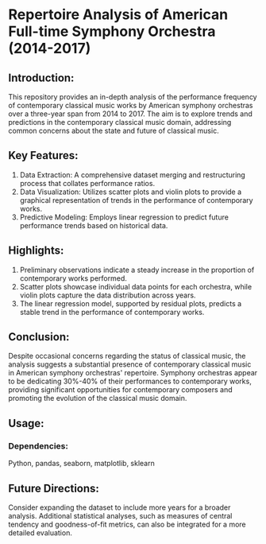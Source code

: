 # Repertoire Analysis of American Full-time Symphony Orchestra (2014-2017)
## Introduction:
This repository provides an in-depth analysis of the performance frequency of contemporary classical music works by American symphony orchestras over a three-year span from 2014 to 2017. The aim is to explore trends and predictions in the contemporary classical music domain, addressing common concerns about the state and future of classical music.

## Key Features:
1. Data Extraction: A comprehensive dataset merging and restructuring process that collates performance ratios.
2. Data Visualization: Utilizes scatter plots and violin plots to provide a graphical representation of trends in the performance of contemporary works.
3. Predictive Modeling: Employs linear regression to predict future performance trends based on historical data.

## Highlights:
1. Preliminary observations indicate a steady increase in the proportion of contemporary works performed.
2. Scatter plots showcase individual data points for each orchestra, while violin plots capture the data distribution across years.
3. The linear regression model, supported by residual plots, predicts a stable trend in the performance of contemporary works.

## Conclusion:
Despite occasional concerns regarding the status of classical music, the analysis suggests a substantial presence of contemporary classical music in American symphony orchestras' repertoire. Symphony orchestras appear to be dedicating 30%-40% of their performances to contemporary works, providing significant opportunities for contemporary composers and promoting the evolution of the classical music domain.

## Usage:
### Dependencies:
Python, 
pandas, 
seaborn, 
matplotlib, 
sklearn

## Future Directions:
Consider expanding the dataset to include more years for a broader analysis. Additional statistical analyses, such as measures of central tendency and goodness-of-fit metrics, can also be integrated for a more detailed evaluation.
